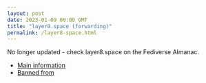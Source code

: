 ```yaml
---
layout: post
date: 2023-01-09 00:00 GMT
title: "layer8.space (forwarding)"
permalink: /layer8-space.html
---
```


No longer updated - check layer8.space on the Fediverse Almanac.

* [Main information](https://www.fediversealmanac.com/api/v1/instances/layer8.space)
* [Banned from](https://www.fediversealmanac.com/api/v1/instances/layer8.space/banned_from)

